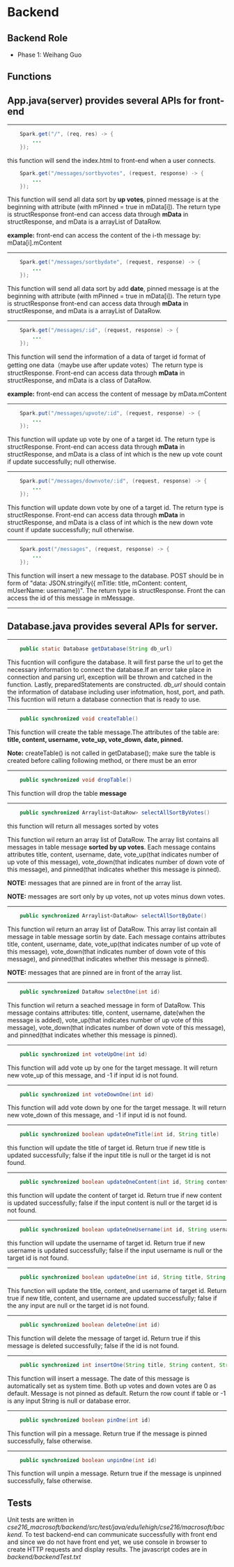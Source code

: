 # Backend

## Backend Role
- Phase 1: Weihang Guo

## Functions

## **App.java(server) provides several APIs for front-end**
 ---
```java
    Spark.get("/", (req, res) -> {
        ...
    });
```
this function will send the index.html to front-end when a user connects.

```java
    Spark.get("/messages/sortbyvotes", (request, response) -> {
        ...
    });
```
This function will send all data sort by **up votes**, pinned message is at the beginning with attribute (with mPinned = true in mData[i]). The return type is structResponse front-end can access data through **mData** in structResponse, and mData is a arrayList of DataRow. 

**example:** front-end can access the content of the i-th message by: mData[i].mContent

---
```java
    Spark.get("/messages/sortbydate", (request, response) -> {
        ...
    });
```
This function will send all data sort by add **date**, pinned message is at the beginning with attribute (with mPinned = true in mData[i]). The return type is structResponse front-end can access data through **mData** in structResponse, and mData is a arrayList of DataRow. 

 ---
```java
    Spark.get("/messages/:id", (request, response) -> {
        ...
    });
```
This function will send the information of a data of target id format of getting one data（maybe use after update votes）The return type is structResponse. Front-end can access data through **mData** in structResponse, and mData is a class of DataRow. 

**example:** front-end can access the content of message by mData.mContent

 ---
```java
    Spark.put("/messages/upvote/:id", (request, response) -> {
        ...
    });
```
This function will update up vote by one of a target id. The return type is structResponse. Front-end can access data through **mData** in structResponse, and mData is a class of int which is the new up vote count if update successfully; null otherwise.

 ---
```java
    Spark.put("/messages/downvote/:id", (request, response) -> {
        ...
    });
```
This function will update down vote by one of a target id. The return type is structResponse. Front-end can access data through **mData** in structResponse, and mData is a class of int which is the new down vote count if update successfully; null otherwise.

 ---
```java
    Spark.post("/messages", (request, response) -> {
        ...
    });
```
This function will insert a new message to the database. POST should be in form of "data: JSON.stringify({ mTitle: title, mContent: content, mUserName: username})". The return type is structResponse. Front the can access the id of this message in mMessage.

---
## **Database.java provides several APIs for server.**

 ---
```java
    public static Database getDatabase(String db_url)
```
This fucntion will configure the database. It will first parse the url to get the necessary information to connect the database.If an error take place in connection and parsing url, exception will be thrown and catched in the function. Lastly, preparedStatements are constructed. *db_url* should contain the information of database including user infotmation, host, port, and path. This fucntion will return
a database connection that is ready to use.

 ---
```java
    public synchronized void createTable()
```
This function will create the table message.The attributes of the table are: **title, content, username, vote_up, vote_down, date, pinned.**

**Note:** createTable() is not called in getDatabase(); make sure the table is created before calling following method, or there must be an error

 ---
```java
    public synchronized void dropTable()
```
This function will drop the table **message**

 ---
```java
    public synchronized Arraylist<DataRow> selectAllSortByVotes() 
```
this function will return all messages sorted by votes

This function wil return an array list of DataRow. The array list contains 
all messages in table message **sorted by up votes**. Each message contains attributes 
title, content, username, date, vote_up(that indicates number of up vote 
of this message), vote_down(that indicates number of down vote of this message), and pinned(that indicates whether this message is pinned).

**NOTE:** messages that are pinned are in front of the array list. 

**NOTE:** messages are sort only by up votes, not up votes minus down votes.
 
 ---
```java
    public synchronized Arraylist<DataRow> selectAllSortByDate() 
```
This function wil return an array list of DataRow. This array list contain 
all message in table message sortin by date. Each message contains attributes 
title, content, username, date, vote_up(that indicates number of up vote 
of this message), vote_down(that indicates number of down vote of this message), and pinned(that indicates whether this message is pinned).

**NOTE:** messages that are pinned are in front of the array list. 

 ---
```java
    public synchronized DataRow selectOne(int id) 
```
This function wil return a seached message in form of DataRow. This message contains attributes: title, content, username, date(when the 
message is added), vote_up(that indicates number of up vote of this message), 
vote_down(that indicates number of down vote of this message), and pinned(that 
indicates whether this message is pinned).

 ---
```java
    public synchronized int voteUpOne(int id) 
```
This function will add vote up by one for the target message. It will return new vote_up of this message, and -1 if input id is not found.

 ---
```java
    public synchronized int voteDownOne(int id)
```
This function will add vote down by one for the target message. It will return new vote_down of this message, and -1 if input id is not found.

 ---
```java
    public synchronized boolean updateOneTitle(int id, String title)
```
this function will update the title of target id. Return true if new title is updated successfully; false if the input title is null or the target id is not found.

 ---
```java
    public synchronized boolean updateOneContent(int id, String content)
```
this function will update the content of target id. Return true if new content is updated successfully; false if the input content is null or the target id is not found.

 ---
```java
    public synchronized boolean updateOneUsername(int id, String username)
```
this function will update the username of target id. Return true if new username is updated successfully; false if the input username is null or the target id is not found.

 ---
```java
    public synchronized boolean updateOne(int id, String title, String content, String username)
```
This function will update the title, content, and username of target id. Return true if new title, content, and username are updated successfully; false if the any input are null or the target id is not found.

 ---
```java
    public synchronized boolean deleteOne(int id)
```
This function will delete the message of target id. Return true if this message is deleted successfully; false if the id is not found.

 ---
```java
    public synchronized int insertOne(String title, String content, String userName)
```
This function will insert a message. The date of this message is automatically set as system time. Both up votes and down votes are 0 as default. Message is not pinned as default. Return the row count if table or -1 is any input String is null or database error.

 ---
```java
    public synchronized boolean pinOne(int id)
```
This function will pin a message. Return true if the message is pinned successfully, false otherwise.

 ---
```java
    public synchronized boolean unpinOne(int id)
```
This function will unpin a message. Return true if the message is unpinned successfully, false otherwise.

## **Tests**
Unit tests are written in *cse216_macrosoft/backend/src/test/java/edu/lehigh/cse216/macrosoft/backend*. To test backend-end can communicate successfully with 
front end and since we do not have front end yet, we use console in browser to create HTTP requests and display results. The javascript codes are in *backend/backendTest.txt*
